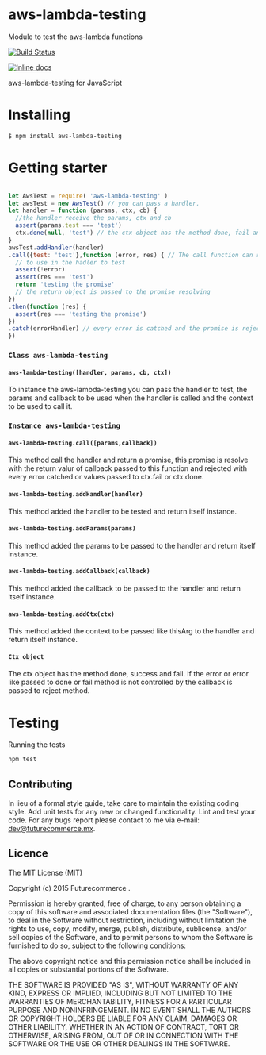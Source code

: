 # aws-lambda-testing
Module to test the aws-lambda functions

[![Build Status](https://travis-ci.org/Cereceres/aws-lambda-testing.svg?branch=master)](https://travis-ci.org/Cereceres/aws-lambda-testing)

[![Inline docs](http://inch-ci.org/github/Cereceres/aws-lambda-testing.svg?branch=master)](http://inch-ci.org/github/Cereceres/aws-lambda-testing)


aws-lambda-testing for JavaScript

# Installing

```bash
$ npm install aws-lambda-testing
```

# Getting starter

```js

let AwsTest = require( 'aws-lambda-testing' )
let awsTest = new AwsTest() // you can pass a handler.
let handler = function (params, ctx, cb) {
  //the handler receive the params, ctx and cb
  assert(params.test === 'test')
  ctx.done(null, 'test') // the ctx object has the method done, fail and success
}
awsTest.addHandler(handler)
.call({test: 'test'},function (error, res) { // The call function can receive the params and callback
  // to use in the hadler to test
  assert(!error)
  assert(res === 'test')
  return 'testing the promise'
  // the return object is passed to the promise resolving
})
.then(function (res) {
  assert(res === 'testing the promise')
})
.catch(errorHandler) // every error is catched and the promise is rejected
})
```
### `Class aws-lambda-testing`
#### `aws-lambda-testing([handler, params, cb, ctx])`
To instance the aws-lambda-testing you can pass the handler to test, the params and callback to be
used when the handler is called and the context to be used to call it.

### `Instance aws-lambda-testing`
#### `aws-lambda-testing.call([params,callback])`
This method call the handler and return a promise, this promise is resolve with the return valur of callback passed to this
function and rejected with every error catched or values passed to ctx.fail or ctx.done.
#### `aws-lambda-testing.addHandler(handler)`
This method added the handler to be tested and return itself instance.
#### `aws-lambda-testing.addParams(params)`
This method added the params to be passed to the handler and return itself instance.
#### `aws-lambda-testing.addCallback(callback)`
This method added the callback to be passed to the handler and return itself instance.
#### `aws-lambda-testing.addCtx(ctx)`
This method added the context to be passed like thisArg to the handler and return itself instance.

#### `Ctx object`
The ctx object has the method done, success and fail. If the error or error like
passed to done or fail method is not controlled by the callback is passed to reject method. 
# Testing

Running the tests

```bash
npm test
```


## Contributing
In lieu of a formal style guide, take care to maintain the existing coding style. Add unit tests for any new or changed functionality. Lint and test your code.  For any bugs report please contact to me via e-mail: dev@futurecommerce.mx.

## Licence
The MIT License (MIT)

Copyright (c) 2015 Futurecommerce .

Permission is hereby granted, free of charge, to any person obtaining a copy of this software and associated documentation files (the "Software"), to deal in the Software without restriction, including without limitation the rights to use, copy, modify, merge, publish, distribute, sublicense, and/or sell copies of the Software, and to permit persons to whom the Software is furnished to do so, subject to the following conditions:

The above copyright notice and this permission notice shall be included in all copies or substantial portions of the Software.

THE SOFTWARE IS PROVIDED "AS IS", WITHOUT WARRANTY OF ANY KIND, EXPRESS OR IMPLIED, INCLUDING BUT NOT LIMITED TO THE WARRANTIES OF MERCHANTABILITY, FITNESS FOR A PARTICULAR PURPOSE AND NONINFRINGEMENT. IN NO EVENT SHALL THE AUTHORS OR COPYRIGHT HOLDERS BE LIABLE FOR ANY CLAIM, DAMAGES OR OTHER LIABILITY, WHETHER IN AN ACTION OF CONTRACT, TORT OR OTHERWISE, ARISING FROM, OUT OF OR IN CONNECTION WITH THE SOFTWARE OR THE USE OR OTHER DEALINGS IN THE SOFTWARE.
